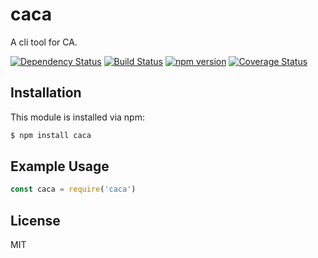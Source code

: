 # caca

A cli tool for CA.

[![Dependency Status](https://david-dm.org/zkochan/caca/status.svg?style=flat)](https://david-dm.org/zkochan/caca)
[![Build Status](https://travis-ci.org/zkochan/caca.svg?branch=master)](https://travis-ci.org/zkochan/caca)
[![npm version](https://badge.fury.io/js/caca.svg)](http://badge.fury.io/js/caca)
[![Coverage Status](https://coveralls.io/repos/zkochan/caca/badge.svg?branch=master&service=github)](https://coveralls.io/github/zkochan/caca?branch=master)


## Installation

This module is installed via npm:

``` bash
$ npm install caca
```


## Example Usage

``` js
const caca = require('caca')
```


## License

MIT
